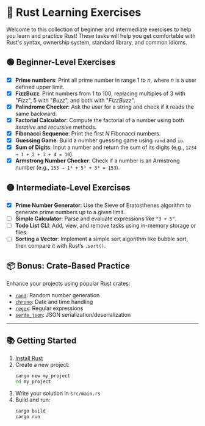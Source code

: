 # 🦀 Rust Learning Exercises

Welcome to this collection of beginner and intermediate exercises to help you learn and practice Rust!
These tasks will help you get comfortable with Rust's syntax, ownership system, standard library, and common idioms.

## 🟢 Beginner-Level Exercises

- [x] **Prime numbers**: Print all prime number in range 1 to *n*, where *n* is a user defined upper limit.
- [x] **FizzBuzz**: Print numbers from 1 to 100, replacing multiples of 3 with "*Fizz*", 5 with "*Buzz*", and both with "*FizzBuzz*".
- [x] **Palindrome Checker**: Ask the user for a string and check if it reads the same backward.
- [x] **Factorial Calculator**: Compute the factorial of a number using both *iterative* and *recursive* methods.
- [x] **Fibonacci Sequence**: Print the first *N* Fibonacci numbers.
- [x] **Guessing Game**: Build a number guessing game using `rand` and `io`.
- [x] **Sum of Digits**: Input a number and return the sum of its digits (e.g., `1234 → 1 + 2 + 3 + 4 = 10`).
- [x] **Armstrong Number Checker**: Check if a number is an Armstrong number (e.g., `153 → 1³ + 5³ + 3³ = 153`).

## 🟡 Intermediate-Level Exercises

- [x] **Prime Number Generator**: Use the Sieve of Eratosthenes algorithm to generate prime numbers up to a given limit.
- [ ] **Simple Calculator**: Parse and evaluate expressions like `"3 + 5"`.
- [ ] **Todo List CLI**: Add, view, and remove tasks using in-memory storage or files.
- [ ] **Sorting a Vector**: Implement a simple sort algorithm like bubble sort, then compare it with Rust’s `.sort()`.

## 📦 Bonus: Crate-Based Practice

Enhance your projects using popular Rust crates:

- [`rand`](https://crates.io/crates/rand): Random number generation
- [`chrono`](https://crates.io/crates/chrono): Date and time handling
- [`regex`](https://crates.io/crates/regex): Regular expressions
- [`serde_json`](https://crates.io/crates/serde_json): JSON serialization/deserialization

---

## 📚 Getting Started

1. [Install Rust](https://www.rust-lang.org/tools/install)
2. Create a new project:
   ```bash
   cargo new my_project
   cd my_project
   ```
3. Write your solution in `src/main.rs`
4. Build and run:
   ```bash
   cargo build
   cargo run
   ```